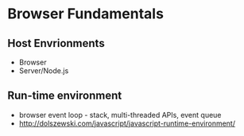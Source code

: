 # Browser Fundamentals

## Host Envrionments
- Browser
- Server/Node.js

## Run-time environment
- browser event loop - stack, multi-threaded APIs, event queue
- http://dolszewski.com/javascript/javascript-runtime-environment/
